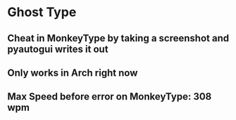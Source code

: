# Ghost Type

## Cheat in MonkeyType by taking a screenshot and pyautogui writes it out

## Only works in Arch right now

## Max Speed before error on MonkeyType: 308 wpm
